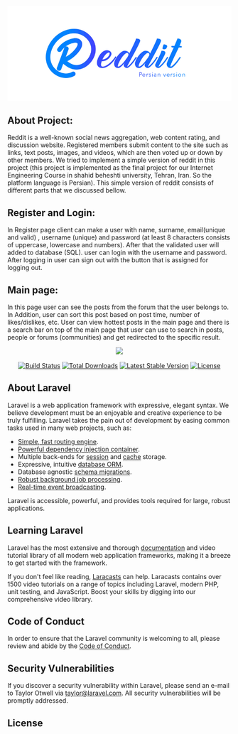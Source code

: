 <p align="center"><img src="https://github.com/mrezaamini/Reddit/blob/main/redditGif.gif" width="600"></p>

## About Project:
Reddit is a well-known social news aggregation, web content rating, and discussion website. Registered members submit content to the site such as links, text posts, images, and videos, which are then voted up or down by other members. We tried to implement a simple version of reddit in this project (this project is implemented as the final project for our Internet Engineering Course in shahid beheshti university, Tehran, Iran. So the platform language is Persian). This simple version of reddit consists of different parts that we discussed bellow. 

## Register and Login:
In Register page client can make a user with name, surname, email(unique and valid) , username (unique) and password (at least 8 characters consists of uppercase, lowercase and numbers). After that the validated user will added to database (SQL). user can login with the username and password. After logging in user can sign out with the button that is assigned for logging out.

## Main page: 
In this page user can see the posts from the forum that the user belongs to. In Addition, user can sort this post based on post time, number of likes/dislikes, etc. User can view hottest posts in the main page and there is a search bar on top of the main page that user can use to search in posts, people or forums (communities) and get redirected to the specific result.



<p align="center"><a href="https://laravel.com" target="_blank"><img src="https://raw.githubusercontent.com/laravel/art/master/logo-lockup/5%20SVG/2%20CMYK/1%20Full%20Color/laravel-logolockup-cmyk-red.svg" width="400"></a></p>

<p align="center">
<a href="https://travis-ci.org/laravel/framework"><img src="https://travis-ci.org/laravel/framework.svg" alt="Build Status"></a>
<a href="https://packagist.org/packages/laravel/framework"><img src="https://img.shields.io/packagist/dt/laravel/framework" alt="Total Downloads"></a>
<a href="https://packagist.org/packages/laravel/framework"><img src="https://img.shields.io/packagist/v/laravel/framework" alt="Latest Stable Version"></a>
<a href="https://packagist.org/packages/laravel/framework"><img src="https://img.shields.io/packagist/l/laravel/framework" alt="License"></a>
</p>

## About Laravel

Laravel is a web application framework with expressive, elegant syntax. We believe development must be an enjoyable and creative experience to be truly fulfilling. Laravel takes the pain out of development by easing common tasks used in many web projects, such as:

- [Simple, fast routing engine](https://laravel.com/docs/routing).
- [Powerful dependency injection container](https://laravel.com/docs/container).
- Multiple back-ends for [session](https://laravel.com/docs/session) and [cache](https://laravel.com/docs/cache) storage.
- Expressive, intuitive [database ORM](https://laravel.com/docs/eloquent).
- Database agnostic [schema migrations](https://laravel.com/docs/migrations).
- [Robust background job processing](https://laravel.com/docs/queues).
- [Real-time event broadcasting](https://laravel.com/docs/broadcasting).

Laravel is accessible, powerful, and provides tools required for large, robust applications.

## Learning Laravel

Laravel has the most extensive and thorough [documentation](https://laravel.com/docs) and video tutorial library of all modern web application frameworks, making it a breeze to get started with the framework.

If you don't feel like reading, [Laracasts](https://laracasts.com) can help. Laracasts contains over 1500 video tutorials on a range of topics including Laravel, modern PHP, unit testing, and JavaScript. Boost your skills by digging into our comprehensive video library.

## Code of Conduct

In order to ensure that the Laravel community is welcoming to all, please review and abide by the [Code of Conduct](https://laravel.com/docs/contributions#code-of-conduct).

## Security Vulnerabilities

If you discover a security vulnerability within Laravel, please send an e-mail to Taylor Otwell via [taylor@laravel.com](mailto:taylor@laravel.com). All security vulnerabilities will be promptly addressed.

## License
